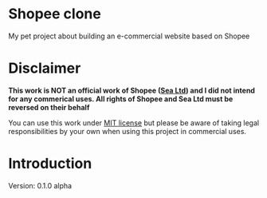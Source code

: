# Shopee clone

My pet project about building an e-commercial website based on Shopee

# Disclaimer

**This work is NOT an official work of Shopee ([Sea Ltd](https://www.sea.com/home)) and I did not intend for any commerical uses. All rights of Shopee and Sea
Ltd must be reversed on their behalf**

You can use this work under [MIT license](https://github.com/tr-nhan/Shopee-clone/blob/main/LICENSE) but please be aware of taking legal responsibilities by
your own when using this project in commercial uses.

# Introduction

Version: 0.1.0 alpha
